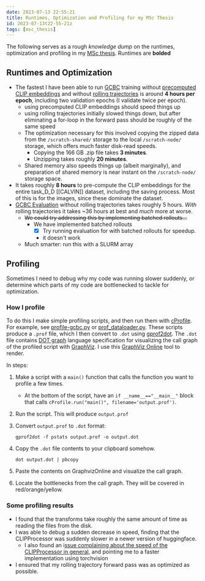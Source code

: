 ```yaml
---
date: 2023-07-13 22:55:21
title: Runtimes, Optimization and Profiling for my MSc Thesis
id: 2023-07-13t22-55-21z
tags: [msc_thesis]
---
```


The following serves as a rough _knowledge dump_ on the runtimes, optimization
and profiling in my [MSc thesis](./2023-07-10t14-32-02z.md). Runtimes are
**bolded**

## Runtimes and Optimization

- The fastest I have been able to run [GCBC](./2023-07-11t10-17-09z.md) training
  without [precomputed CLIP embeddings](./2023-07-13t00-50-10z.md) and without
  [rolling trajectories](./2023-07-11t12-33-17z.md) is around **4 hours per
  epoch**, including two validation epochs (I validate twice per epoch).
  - using precomputed CLIP embeddings should speed things up
  - using rolling trajectories initially slowed things down, but after
    eliminating a for-loop in the forward pass should be roughly of the same
    speed
  - The optimization necessary for this involved copying the zipped data from
    the `/scratch-shared/` storage to the local `/scratch-node/` storage, which
    offers much faster disk-read speeds.
    - Copying the 166 GB .zip file takes **3 minutes**.
    - Unzipping takes roughly **20 minutes**.
  - Shared memory also speeds things up (albeit marginally), and preparation of
    shared memory is near instant on the `/scratch-node/` storage space.
- It takes roughly **8 hours** to pre-compute the CLIP embeddings for the entire
  task_D_D [[CALVIN]] dataset, including the saving process. Most of this is for
  the images, since these dominate the dataset.
- [GCBC Evaluation](./2023-07-11t10-52-26z.md) without rolling trajectories
  takes roughly 5 hours. _With_ rolling trajectories it takes ~36 hours at best
  and _much_ more at worse.
  - ~~We could try addressing this by implementing batched rollouts...~~
    - We have implemented batched rollouts
      - [x] Try running evaluation for with batched rollouts for speedup.
      - it doesn't work
  - Much smarter: run this with a SLURM array

## Profiling

Sometimes I need to debug why my code was running slower suddenly, or determine
which parts of my code are bottlenecked to tackle for optimization.

### How I profile

To do this I make simple profiling scripts, and then run them with
[cProfile](https://docs.python.org/3/library/profile.html). For example, see
[profile-gcbc.py](https://github.com/thesofakillers/thesis/blob/main/src/nlgoals/run/profile-gcbc.py)
or
[prof_dataloader.py](https://github.com/thesofakillers/thesis/blob/main/src/nlgoals/data/calvin/repo/code/prof_dataloader.py).
These scripts produce a `.prof` file, which I then convert to `.dot` using
[gprof2dot](https://github.com/jrfonseca/gprof2dot). The `.dot` file contains
[DOT graph](https://www.graphviz.org/doc/info/lang.html) language specification
for visualizing the call graph of the profiled script with
[GraphViz](https://www.graphviz.org/). I use this
[GraphViz Online](https://dreampuf.github.io/GraphvizOnline/) tool to render.

In steps:

1. Make a script with a `main()` function that calls the function you want to
   profile a few times.
   - At the bottom of the script, have an `if __name__=="__main__"` block that
     calls `cProfile.run("main()", filename='output.prof')`.
2. Run the script. This will produce `output.prof`
3. Convert `output.prof` to `.dot` format:

   ```terminal
   gprof2dot -f pstats output.prof -o output.dot
   ```

4. Copy the `.dot` file contents to your clipboard somehow.

   ```terminal
   dot output.dot | pbcopy
   ```

5. Paste the contents on GraphvizOnline and visualize the call graph.
6. Locate the bottlenecks from the call graph. They will be covered in
   red/orange/yellow.

### Some profiling results

- I found that the transforms take roughly the same amount of time as reading
  the files from the disk.
- I was able to debug a sudden decrease in speed, finding that the CLIPProcessor
  was suddenly slower in a newer version of huggingface.
  - I also found an
    i[ssue complaining about the speed of the CLIPProcessor in general](https://github.com/huggingface/transformers/issues/13991),
    and pointing me to a faster implementation using torchvision
- I ensured that my rolling trajectory forward pass was as optimized as
  possible.
